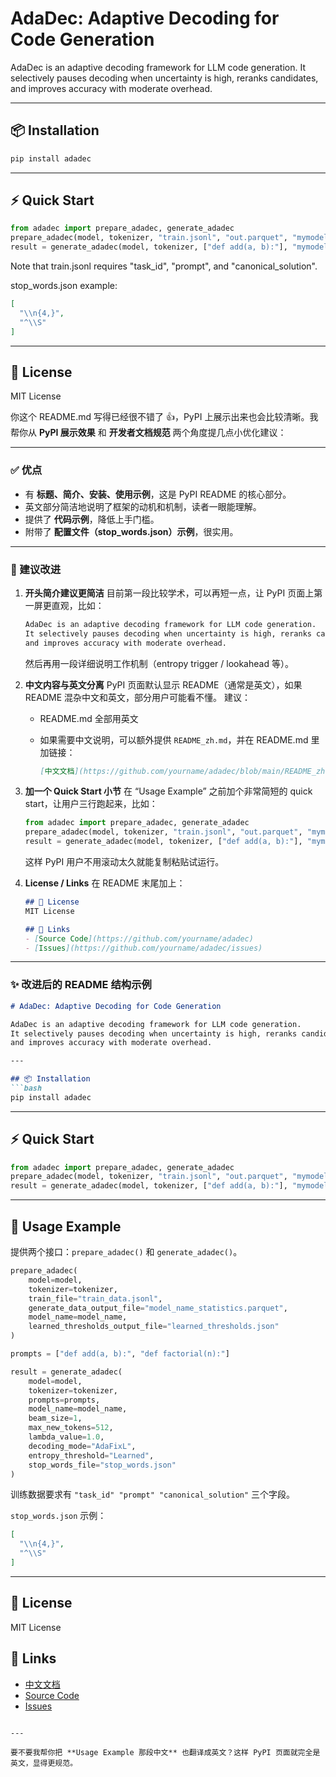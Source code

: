 # AdaDec: Adaptive Decoding for Code Generation

AdaDec is an adaptive decoding framework for LLM code generation. 
It selectively pauses decoding when uncertainty is high, reranks candidates, 
and improves accuracy with moderate overhead.

---

## 📦 Installation

```bash
pip install adadec
````

---

## ⚡ Quick Start

```python
from adadec import prepare_adadec, generate_adadec
prepare_adadec(model, tokenizer, "train.jsonl", "out.parquet", "mymodel", "thresholds.json")
result = generate_adadec(model, tokenizer, ["def add(a, b):"], "mymodel")
```

Note that train.jsonl requires "task_id", "prompt", and "canonical_solution".

stop_words.json example:
```json
[
  "\\n{4,}",
  "^\\S"
]
```



---

## 📖 License

MIT License















你这个 README.md 写得已经很不错了 👍，PyPI 上展示出来也会比较清晰。我帮你从 **PyPI 展示效果** 和 **开发者文档规范** 两个角度提几点小优化建议：

---

### ✅ 优点

* 有 **标题、简介、安装、使用示例**，这是 PyPI README 的核心部分。
* 英文部分简洁地说明了框架的动机和机制，读者一眼能理解。
* 提供了 **代码示例**，降低上手门槛。
* 附带了 **配置文件（stop\_words.json）示例**，很实用。

---

### 🔧 建议改进

1. **开头简介建议更简洁**
   目前第一段比较学术，可以再短一点，让 PyPI 页面上第一屏更直观，比如：

   ```markdown
   AdaDec is an adaptive decoding framework for LLM code generation. 
   It selectively pauses decoding when uncertainty is high, reranks candidates, 
   and improves accuracy with moderate overhead.
   ```

   然后再用一段详细说明工作机制（entropy trigger / lookahead 等）。

2. **中文内容与英文分离**
   PyPI 页面默认显示 README（通常是英文），如果 README 混杂中文和英文，部分用户可能看不懂。
   建议：

   * README.md 全部用英文
   * 如果需要中文说明，可以额外提供 `README_zh.md`，并在 README.md 里加链接：

     ```markdown
     [中文文档](https://github.com/yourname/adadec/blob/main/README_zh.md)
     ```

3. **加一个 Quick Start 小节**
   在 “Usage Example” 之前加个非常简短的 quick start，让用户三行跑起来，比如：

   ```python
   from adadec import prepare_adadec, generate_adadec
   prepare_adadec(model, tokenizer, "train.jsonl", "out.parquet", "mymodel", "thresholds.json")
   result = generate_adadec(model, tokenizer, ["def add(a, b):"], "mymodel")
   ```

   这样 PyPI 用户不用滚动太久就能复制粘贴试运行。

4. **License / Links**
   在 README 末尾加上：

   ```markdown
   ## 📖 License
   MIT License

   ## 🔗 Links
   - [Source Code](https://github.com/yourname/adadec)
   - [Issues](https://github.com/yourname/adadec/issues)
   ```

---

### ✨ 改进后的 README 结构示例

````markdown
# AdaDec: Adaptive Decoding for Code Generation

AdaDec is an adaptive decoding framework for LLM code generation. 
It selectively pauses decoding when uncertainty is high, reranks candidates, 
and improves accuracy with moderate overhead.

---

## 📦 Installation
```bash
pip install adadec
````

---

## ⚡ Quick Start

```python
from adadec import prepare_adadec, generate_adadec
prepare_adadec(model, tokenizer, "train.jsonl", "out.parquet", "mymodel", "thresholds.json")
result = generate_adadec(model, tokenizer, ["def add(a, b):"], "mymodel")
```

---

## 🚀 Usage Example

提供两个接口：`prepare_adadec()` 和 `generate_adadec()`。

```python
prepare_adadec(
    model=model,
    tokenizer=tokenizer,
    train_file="train_data.jsonl",
    generate_data_output_file="model_name_statistics.parquet",
    model_name=model_name,
    learned_thresholds_output_file="learned_thresholds.json"
)

prompts = ["def add(a, b):", "def factorial(n):"]

result = generate_adadec(
    model=model,
    tokenizer=tokenizer,
    prompts=prompts,
    model_name=model_name,
    beam_size=1,
    max_new_tokens=512,
    lambda_value=1.0,
    decoding_mode="AdaFixL",
    entropy_threshold="Learned",
    stop_words_file="stop_words.json"
)
```

训练数据要求有 `"task_id" "prompt" "canonical_solution"` 三个字段。

`stop_words.json` 示例：

```json
[
  "\\n{4,}",
  "^\\S"
]
```

---

## 📖 License

MIT License

## 🔗 Links

* [中文文档](https://github.com/yourname/adadec/blob/main/README_zh.md)
* [Source Code](https://github.com/yourname/adadec)
* [Issues](https://github.com/yourname/adadec/issues)

```

---

要不要我帮你把 **Usage Example 那段中文** 也翻译成英文？这样 PyPI 页面就完全是英文，显得更规范。
```

